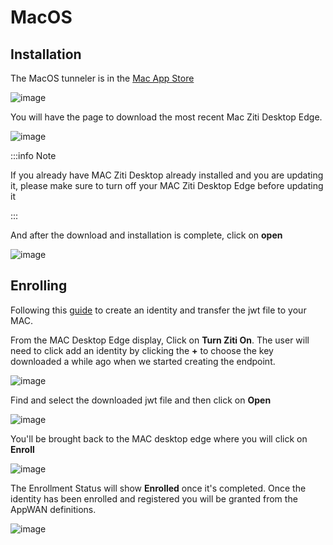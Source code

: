 # MacOS

## Installation

The MacOS tunneler is in the [Mac App Store](https://apps.apple.com/us/app/ziti-tunnel/id1460484572?mt=12)

![image](/img/clients/mac-install1.png)

You will have the page to download the most recent Mac Ziti Desktop Edge. 

![image](/img/clients/mac-install2.png) 

:::info Note

If you already have MAC Ziti Desktop already installed and you are updating it, please make sure to turn off your MAC Ziti Desktop Edge before updating it

:::
 

And after the download and installation is complete, click on **open**

![image](/img/clients/mac-install3.png) 

 

## Enrolling 

Following this [guide](/docs/core-concepts/identities/creating) to create an identity and transfer the jwt file to your MAC.

From the MAC Desktop Edge display, Click on **Turn Ziti On**. The user will need to click add an identity by clicking the **+** to choose the key downloaded a while ago when we started creating the endpoint.

![image](/img/clients/mac-install4.png) 
 

Find and select the downloaded jwt file and then click on **Open**

![image](/img/clients/mac-install5.png) 


You'll be brought back to the MAC desktop edge where you will click on **Enroll**

![image](/img/clients/mac-install6.png) 


The Enrollment Status will show **Enrolled** once it's completed. Once the identity has been enrolled and registered you will be granted from the AppWAN definitions.

![image](/img/clients/mac-install7.png) 

